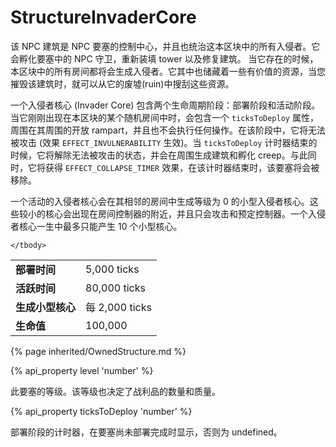 # StructureInvaderCore

<img src="img/invaderCore.png" alt="" align="right" />

该 NPC 建筑是 NPC 要塞的控制中心，并且也统治这本区块中的所有入侵者。它会孵化要塞中的 NPC 守卫，重新装填 tower 以及修复建筑。
当它存在的时候，本区块中的所有房间都将会生成入侵者。它其中也储藏着一些有价值的资源，当您摧毁该建筑时，就可以从它的废墟(ruin)中搜刮这些资源。

一个入侵者核心 (Invader Core) 包含两个生命周期阶段：部署阶段和活动阶段。当它刚刚出现在本区块的某个随机房间中时，会包含一个 `ticksToDeploy` 属性，
周围在其周围的开放 rampart，并且也不会执行任何操作。在该阶段中，它将无法被攻击 (效果 `EFFECT_INVULNERABILITY` 生效)。当 `ticksToDeploy` 计时器结束的时候，它将解除无法被攻击的状态，并会在周围生成建筑和孵化 creep。与此同时，它将获得 `EFFECT_COLLAPSE_TIMER` 效果，在该计时器结束时，该要塞将会被移除。

一个活动的入侵者核心会在其相邻的房间中生成等级为 0 的小型入侵者核心。这些较小的核心会出现在房间控制器的附近，并且只会攻击和预定控制器。一个入侵者核心一生中最多只能产生 10 个小型核心。

<table class="table gameplay-info">
    <tbody>
    <tr>
        <td><strong>部署时间</strong></td>
        <td>5,000 ticks</td>
    </tr>
    <tr>
        <td><strong>活跃时间</strong></td>
        <td>80,000 ticks</td>
    </tr>
    <tr>
        <td><strong>生成小型核心</strong></td>
        <td>每 2,000 ticks</td>
    </tr>
    <tr>
        <td><strong>生命值</strong></td>
        <td>100,000</td>
    </tr>
    
    </tbody>
</table>

{% page inherited/OwnedStructure.md %}


{% api_property level 'number' %}
                                                                
此要塞的等级。该等级也决定了战利品的数量和质量。

{% api_property ticksToDeploy 'number' %}
                                                                                                                
部署阶段的计时器，在要塞尚未部署完成时显示，否则为 undefined。
